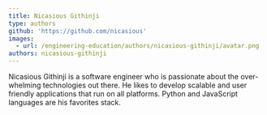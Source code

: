 ```yaml
---
title: Nicasious Githinji
type: authors
github: 'https://github.com/nicasious'
images:
  - url: /engineering-education/authors/nicasious-githinji/avatar.png
authors: nicasious-githinji
---
```

Nicasious Githinji is a software engineer who is passionate about the over-whelming technologies out there. He likes to develop scalable and user friendly applications that run on all platforms. Python and JavaScript languages are his favorites stack. 
